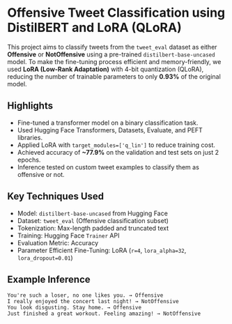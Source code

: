 # Offensive Tweet Classification using DistilBERT and LoRA (QLoRA)

This project aims to classify tweets from the `tweet_eval` dataset as either **Offensive** or **NotOffensive** using a pre-trained `distilbert-base-uncased` model. To make the fine-tuning process efficient and memory-friendly, we used **LoRA (Low-Rank Adaptation)** with 4-bit quantization (QLoRA), reducing the number of trainable parameters to only **0.93%** of the original model.

## Highlights
- Fine-tuned a transformer model on a binary classification task.
- Used Hugging Face Transformers, Datasets, Evaluate, and PEFT libraries.
- Applied LoRA with `target_modules=['q_lin']` to reduce training cost.
- Achieved accuracy of **~77.9%** on the validation and test sets on just 2 epochs.
- Inference tested on custom tweet examples to classify them as offensive or not.

## Key Techniques Used
- Model: `distilbert-base-uncased` from Hugging Face
- Dataset: `tweet_eval` (Offensive classification subset)
- Tokenization: Max-length padded and truncated text
- Training: Hugging Face `Trainer` API
- Evaluation Metric: Accuracy
- Parameter Efficient Fine-Tuning: LoRA (`r=4`, `lora_alpha=32`, `lora_dropout=0.01`)

## Example Inference
```text
You're such a loser, no one likes you. → Offensive  
I really enjoyed the concert last night! → NotOffensive  
You look disgusting. Stay home. → Offensive  
Just finished a great workout. Feeling amazing! → NotOffensive  
```
